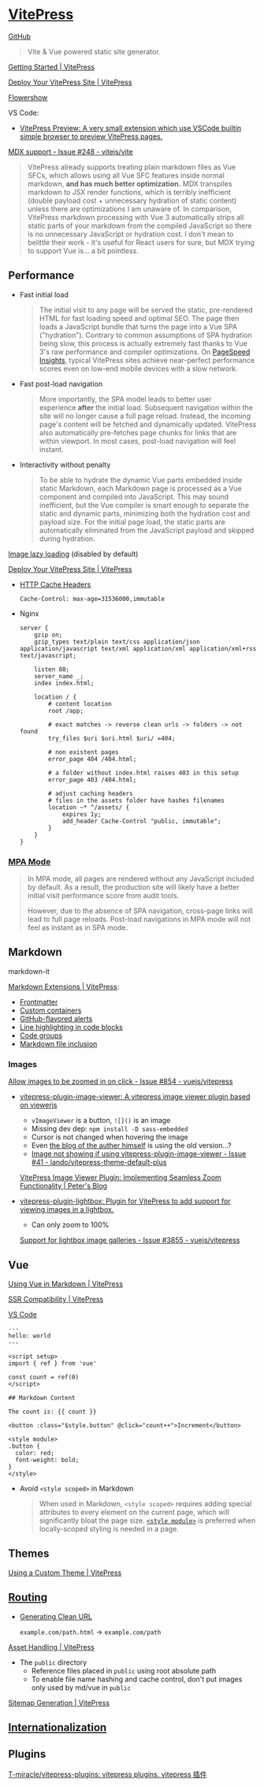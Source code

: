 # [VitePress](https://vitepress.dev/)
[GitHub](https://github.com/vuejs/vitepress)

> Vite & Vue powered static site generator.

[Getting Started | VitePress](https://vitepress.dev/guide/getting-started)

[Deploy Your VitePress Site | VitePress](https://vitepress.dev/guide/deploy)

[Flowershow](https://web.archive.org/web/20240907061056/https://flowershow.app/notes/vitepress)

VS Code:
- [VitePress Preview: A very small extension which use VSCode builtin simple browser to preview VitePress pages.](https://github.com/0x-jerry/vscode-vitepress)

[MDX support - Issue #248 - vitejs/vite](https://github.com/vitejs/vite/issues/248)
> VitePress already supports treating plain markdown files as Vue SFCs, which allows using all Vue SFC features inside normal markdown, **and has much better optimization.** MDX transpiles markdown to JSX render functions, which is terribly inefficient (double payload cost + unnecessary hydration of static content) unless there are optimizations I am unaware of. In comparison, VitePress markdown processing with Vue 3 automatically strips all static parts of your markdown from the compiled JavaScript so there is no unnecessary JavaScript or hydration cost. I don't mean to belittle their work - it's useful for React users for sure, but MDX trying to support Vue is... a bit pointless.

## Performance
- Fast initial load
  
  > The initial visit to any page will be served the static, pre-rendered HTML for fast loading speed and optimal SEO. The page then loads a JavaScript bundle that turns the page into a Vue SPA ("hydration"). Contrary to common assumptions of SPA hydration being slow, this process is actually extremely fast thanks to Vue 3's raw performance and compiler optimizations. On [PageSpeed Insights](https://pagespeed.web.dev/report?url=https%3A%2F%2Fvitepress.dev%2F), typical VitePress sites achieve near-perfect performance scores even on low-end mobile devices with a slow network.

- Fast post-load navigation
  
  > More importantly, the SPA model leads to better user experience **after** the initial load. Subsequent navigation within the site will no longer cause a full page reload. Instead, the incoming page's content will be fetched and dynamically updated. VitePress also automatically pre-fetches page chunks for links that are within viewport. In most cases, post-load navigation will feel instant.

- Interactivity without penalty

  > To be able to hydrate the dynamic Vue parts embedded inside static Markdown, each Markdown page is processed as a Vue component and compiled into JavaScript. This may sound inefficient, but the Vue compiler is smart enough to separate the static and dynamic parts, minimizing both the hydration cost and payload size. For the initial page load, the static parts are automatically eliminated from the JavaScript payload and skipped during hydration.

[Image lazy loading](https://vitepress.dev/guide/markdown#image-lazy-loading) (disabled by default)

[Deploy Your VitePress Site | VitePress](https://vitepress.dev/guide/deploy)
- [HTTP Cache Headers](https://vitepress.dev/guide/deploy#http-cache-headers)

  `Cache-Control: max-age=31536000,immutable`

- Nginx

  ```nginx
  server {
      gzip on;
      gzip_types text/plain text/css application/json application/javascript text/xml application/xml application/xml+rss text/javascript;

      listen 80;
      server_name _;
      index index.html;

      location / {
          # content location
          root /app;

          # exact matches -> reverse clean urls -> folders -> not found
          try_files $uri $uri.html $uri/ =404;

          # non existent pages
          error_page 404 /404.html;

          # a folder without index.html raises 403 in this setup
          error_page 403 /404.html;

          # adjust caching headers
          # files in the assets folder have hashes filenames
          location ~* ^/assets/ {
              expires 1y;
              add_header Cache-Control "public, immutable";
          }
      }
  }
  ```

### [MPA Mode](https://vitepress.dev/guide/mpa-mode)
> In MPA mode, all pages are rendered without any JavaScript included by default. As a result, the production site will likely have a better initial visit performance score from audit tools.
> 
> However, due to the absence of SPA navigation, cross-page links will lead to full page reloads. Post-load navigations in MPA mode will not feel as instant as in SPA mode.

## Markdown
markdown-it

[Markdown Extensions | VitePress](https://vitepress.dev/guide/markdown):
- [Frontmatter](https://vitepress.dev/guide/frontmatter)
- [Custom containers](https://vitepress.dev/guide/markdown#custom-containers)
- [GitHub-flavored alerts](https://vitepress.dev/guide/markdown#github-flavored-alerts)
- [Line highlighting in code blocks](https://vitepress.dev/guide/markdown#line-highlighting-in-code-blocks)
- [Code groups](https://vitepress.dev/guide/markdown#code-groups)
- [Markdown file inclusion](https://vitepress.dev/guide/markdown#markdown-file-inclusion)

### Images
[Allow images to be zoomed in on click - Issue #854 - vuejs/vitepress](https://github.com/vuejs/vitepress/issues/854)
- [vitepress-plugin-image-viewer: A vitepress image viewer plugin based on viewerjs](https://github.com/T-miracle/vitepress-plugin-image-viewer)
  - `vImageViewer` is a button, `![]()` is an image
  - Missing dev dep: `npm install -D sass-embedded`
  - Cursor is not changed when hovering the image
  - Even [the blog of the auther himself](https://github.com/T-miracle/blog/blob/7f5abfbc28270563dc3d77481fa7bf855c7d95cf/package.json) is using the old version...?
  - [Image not showing if using vitepress-plugin-image-viewer - Issue #41 - lando/vitepress-theme-default-plus](https://github.com/lando/vitepress-theme-default-plus/issues/41)

  [VitePress Image Viewer Plugin: Implementing Seamless Zoom Functionality | Peter's Blog](https://www.shakecode.com/blog/other/vitepress-plugin-image-viewer)

- [vitepress-plugin-lightbox: Plugin for VitePress to add support for viewing images in a lightbox.](https://github.com/BadgerHobbs/vitepress-plugin-lightbox)
  - Can only zoom to 100%

  [Support for lightbox image galleries - Issue #3855 - vuejs/vitepress](https://github.com/vuejs/vitepress/issues/3855)

## Vue
[Using Vue in Markdown | VitePress](https://vitepress.dev/guide/using-vue)

[SSR Compatibility | VitePress](https://vitepress.dev/guide/ssr-compat)

[VS Code](https://vitepress.dev/guide/using-vue#vs-code-intellisense-support)

```vue
---
hello: world
---

<script setup>
import { ref } from 'vue'

const count = ref(0)
</script>

## Markdown Content

The count is: {{ count }}

<button :class="$style.button" @click="count++">Increment</button>

<style module>
.button {
  color: red;
  font-weight: bold;
}
</style>
```
- Avoid `<style scoped>` in Markdown

  > When used in Markdown, `<style scoped>` requires adding special attributes to every element on the current page, which will significantly bloat the page size. [`<style module>`](../../../../Client-side/Vue/Components/CSS.md#css-modules) is preferred when locally-scoped styling is needed in a page.

## Themes
[Using a Custom Theme | VitePress](https://vitepress.dev/guide/custom-theme)

## [Routing](https://vitepress.dev/guide/routing)
- [Generating Clean URL](https://vitepress.dev/guide/routing#generating-clean-url)

  `example.com/path.html` → `example.com/path`

[Asset Handling | VitePress](https://vitepress.dev/guide/asset-handling)
- The `public` directory
  - Reference files placed in `public` using root absolute path
  - To enable file name hashing and cache control, don't put images only used by md/vue in `public`

[Sitemap Generation | VitePress](https://vitepress.dev/guide/sitemap-generation)

## [Internationalization](https://vitepress.dev/guide/i18n)

## Plugins
[T-miracle/vitepress-plugins: vitepress plugins. vitepress 插件](https://github.com/T-miracle/vitepress-plugins)